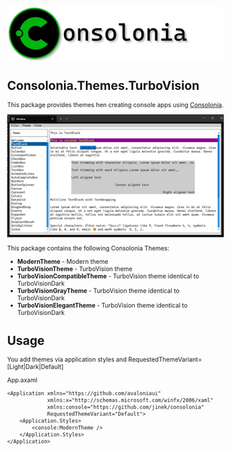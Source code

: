 ![](https://raw.githubusercontent.com/jinek/consolonia/main/assets/images/Logo.png)

# Consolonia.Themes.TurboVision
This package provides themes hen creating console apps using [Consolonia](https://github.com/jinek/consolonia).

![](https://raw.githubusercontent.com/jinek/consolonia/main/assets/images/Themes.gif)

This package contains the following Consolonia Themes:
* **ModernTheme** - Modern  theme
* **TurboVisionTheme** - TurboVision theme
* **TurboVisionCompatibleTheme** - TurboVision theme identical to TurboVisionDark
* **TurboVisionGrayTheme** - TurboVision theme identical to TurboVisionDark
* **TurboVisionElegantTheme** - TurboVision theme identical to TurboVisionDark


# Usage
You add themes via application styles and RequestedThemeVariant=[Light|Dark|Default]

App.axaml
```xaml
<Application xmlns="https://github.com/avaloniaui"
             xmlns:x="http://schemas.microsoft.com/winfx/2006/xaml"
             xmlns:console="https://github.com/jinek/consolonia"
             RequestedThemeVariant="Default">
    <Application.Styles>
        <console:ModernTheme />
    </Application.Styles>
</Application>
```

